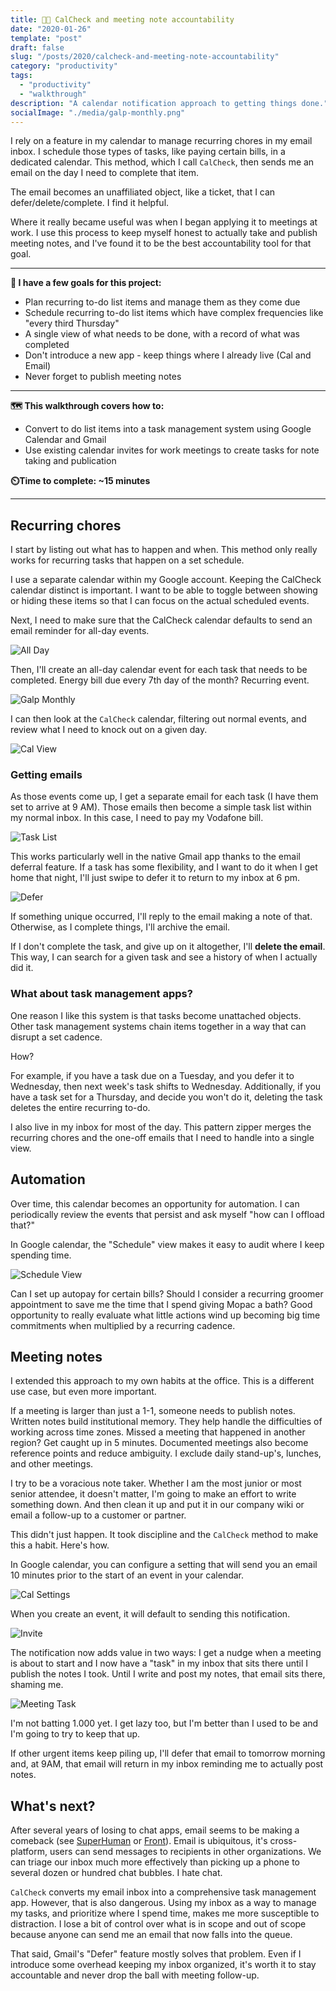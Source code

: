 ```yaml
---
title: 📅✅ CalCheck and meeting note accountability
date: "2020-01-26"
template: "post"
draft: false
slug: "/posts/2020/calcheck-and-meeting-note-accountability"
category: "productivity"
tags:
  - "productivity"
  - "walkthrough"
description: "A calendar notification approach to getting things done."
socialImage: "./media/galp-monthly.png"
---
```


I rely on a feature in my calendar to manage recurring chores in my email inbox. I schedule those types of tasks, like paying certain bills, in a dedicated calendar. This method, which I call `CalCheck`, then sends me an email on the day I need to complete that item.

The email becomes an unaffiliated object, like a ticket, that I can defer/delete/complete. I find it helpful.

Where it really became useful was when I began applying it to meetings at work. I use this process to keep myself honest to actually take and publish meeting notes, and I've found it to be the best accountability tool for that goal.

---

**🎯 I have a few goals for this project:**

* Plan recurring to-do list items and manage them as they come due
* Schedule recurring to-do list items which have complex frequencies like "every third Thursday"
* A single view of what needs to be done, with a record of what was completed
* Don't introduce a new app - keep things where I already live (Cal and Email)
* Never forget to publish meeting notes

---

**🗺️ This walkthrough covers how to:**

* Convert to do list items into a task management system using Google Calendar and Gmail
* Use existing calendar invites for work meetings to create tasks for note taking and publication

**⏲️Time to complete: ~15 minutes**

---

## Recurring chores

I start by listing out what has to happen and when. This method only really works for recurring tasks that happen on a set schedule.

I use a separate calendar within my Google account. Keeping the CalCheck calendar distinct is important. I want to be able to toggle between showing or hiding these items so that I can focus on the actual scheduled events.

Next, I need to make sure that the CalCheck calendar defaults to send an email reminder for all-day events.

![All Day](./media/all-day.png)

Then, I'll create an all-day calendar event for each task that needs to be completed. Energy bill due every 7th day of the month? Recurring event.

![Galp Monthly](./media/galp-monthly.png)

I can then look at the `CalCheck` calendar, filtering out normal events, and review what I need to knock out on a given day.

![Cal View](./media/cal-view.png)

### Getting emails

As those events come up, I get a separate email for each task (I have them set to arrive at 9 AM). Those emails then become a simple task list within my normal inbox. In this case, I need to pay my Vodafone bill.

![Task List](./media/task-list.png)

This works particularly well in the native Gmail app thanks to the email deferral feature. If a task has some flexibility, and I want to do it when I get home that night, I'll just swipe to defer it to return to my inbox at 6 pm.

![Defer](./media/defer.png)

If something unique occurred, I'll reply to the email making a note of that. Otherwise, as I complete things, I'll archive the email.

If I don't complete the task, and give up on it altogether, I'll **delete the email**. This way, I can search for a given task and see a history of when I actually did it.

### What about task management apps?

One reason I like this system is that tasks become unattached objects. Other task management systems chain items together in a way that can disrupt a set cadence.

How?

For example, if you have a task due on a Tuesday, and you defer it to Wednesday, then next week's task shifts to Wednesday. Additionally, if you have a task set for a Thursday, and decide you won't do it, deleting the task deletes the entire recurring to-do.

I also live in my inbox for most of the day. This pattern zipper merges the recurring chores and the one-off emails that I need to handle into a single view.

## Automation

Over time, this calendar becomes an opportunity for automation. I can periodically review the events that persist and ask myself "how can I offload that?"

In Google calendar, the "Schedule" view makes it easy to audit where I keep spending time.

![Schedule View](./media/schedule-view.png)

Can I set up autopay for certain bills? Should I consider a recurring groomer appointment to save me the time that I spend giving Mopac a bath? Good opportunity to really evaluate what little actions wind up becoming big time commitments when multiplied by a recurring cadence.

## Meeting notes

I extended this approach to my own habits at the office. This is a different use case, but even more important.

If a meeting is larger than just a 1-1, someone needs to publish notes. Written notes build institutional memory. They help handle the difficulties of working across time zones. Missed a meeting that happened in another region? Get caught up in 5 minutes. Documented meetings also become reference points and reduce ambiguity. I exclude daily stand-up's, lunches, and other meetings.

I try to be a voracious note taker. Whether I am the most junior or most senior attendee, it doesn't matter, I'm going to make an effort to write something down. And then clean it up and put it in our company wiki or email a follow-up to a customer or partner.

This didn't just happen. It took discipline and the `CalCheck` method to make this a habit. Here's how.

In Google calendar, you can configure a setting that will send you an email 10 minutes prior to the start of an event in your calendar.

![Cal Settings](./media/cal-settings.png)

When you create an event, it will default to sending this notification.

![Invite](./media/invite.png)

The notification now adds value in two ways: I get a nudge when a meeting is about to start and I now have a "task" in my inbox that sits there until I publish the notes I took. Until I write and post my notes, that email sits there, shaming me.

![Meeting Task](./media/meeting-task.png)

I'm not batting 1.000 yet. I get lazy too, but I'm better than I used to be and I'm going to try to keep that up.

If other urgent items keep piling up, I'll defer that email to tomorrow morning and, at 9AM, that email will return in my inbox reminding me to actually post notes.

## What's next?

After several years of losing to chat apps, email seems to be making a comeback (see [SuperHuman](https://superhuman.com/) or [Front](https://frontapp.com/)). Email is ubiquitous, it's cross-platform, users can send messages to recipients in other organizations. We can triage our inbox much more effectively than picking up a phone to several dozen or hundred chat bubbles. I hate chat.

`CalCheck` converts my email inbox into a comprehensive task management app. However, that is also dangerous. Using my inbox as a way to manage my tasks, and prioritize where I spend time, makes me more susceptible to distraction. I lose a bit of control over what is in scope and out of scope because anyone can send me an email that now falls into the queue.

That said, Gmail's "Defer" feature mostly solves that problem. Even if I introduce some overhead keeping my inbox organized, it's worth it to stay accountable and never drop the ball with meeting follow-up.
